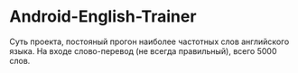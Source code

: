 # Android-English-Trainer

Суть проекта, постояный прогон наиболее частотных слов английского языка. На входе слово-перевод (не всегда правильный), всего 5000 слов.
